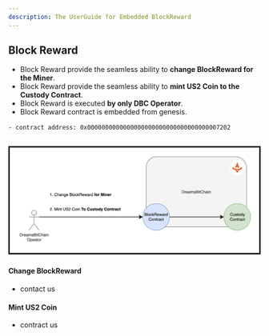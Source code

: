 ```yaml
---
description: The UserGuide for Embedded BlockReward
---
```


## Block Reward 
- Block Reward provide the seamless ability to **change BlockReward for the Miner**.
- Block Reward provide the seamless ability to **mint US2 Coin to the Custody Contract**.
- Block Reward is executed **by only DBC Operator**.
- Block Reward contract is embedded from genesis.


```
- contract address: 0x0000000000000000000000000000000000007202
```



![BlockRewardSystem](../resources/image/blockreward-system.png)
- 

#### Change BlockReward
- contact us

#### Mint US2 Coin
- contract us